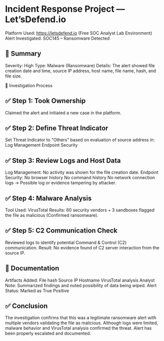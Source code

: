  # Incident Response Project — Let’sDefend.io

Platform Used: https://letsdefend.io (Free SOC Analyst Lab Environment)
Alert Investigated: SOC145 – Ransomware Detected

## 📌 Summary
Severity: High
Type: Malware (Ransomware)
Details: The alert showed file creation date and time, source IP address, host name, file name, hash, and file size.

📝 Investigation Process
## ✅ Step 1: Took Ownership
Claimed the alert and initiated a new case in the platform.

## ✅ Step 2: Define Threat Indicator
Set Threat Indicator to "Others" based on evaluation of source address in:
Log Management
Endpoint Security

## ✅ Step 3: Review Logs and Host Data
Log Management: No activity was shown for the file creation date.
Endpoint Security:
No browser history
No command history
No network connection logs
→ Possible log or evidence tampering by attacker.

## ✅ Step 4: Malware Analysis
Tool Used: VirusTotal
Results: 60 security vendors + 3 sandboxes flagged the file as malicious (Confirmed ransomware).

## ✅ Step 5: C2 Communication Check
Reviewed logs to identify potential Command & Control (C2) communication.
 Result: No evidence found of C2 server interaction from the source IP.

## 📂 Documentation
Artifacts Added:
File hash
Source IP
Hostname
VirusTotal analysis
Analyst Note: Summarized findings and noted possibility of data being wiped.
Alert Status: Marked as True Positive

## ✅ Conclusion
The investigation confirms that this was a legitimate ransomware alert with multiple vendors validating the file as malicious. Although logs were limited, malware behavior and VirusTotal analysis confirmed the threat. Alert has been properly escalated and documented.
